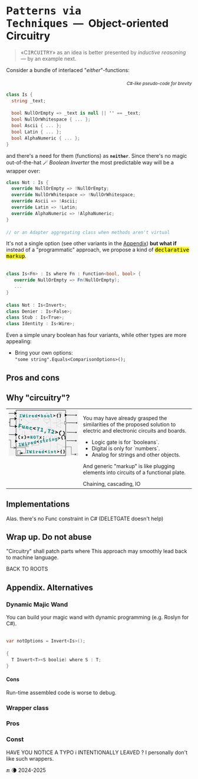 # P<samp>atterns via Techniques</samp>&nbsp;&nbsp;&mdash;&nbsp;&nbsp;Object-oriented Circuitry

> «C<samp>IRCUITRY</samp>» as an idea is better presented by _inductive reasoning_ &mdash; by an example next.

Consider a bundle of interlaced "_either_"-functions:

<div align="right"><sub><i>C#-like pseudo-code for brevity</i></sub></div>

```csharp
class Is {
  string _text;

  bool NullOrEmpty => _text is null || '' == _text;
  bool NullOrWhitespace { ... };
  bool Ascii { ... };
  bool Latin { ... };
  bool AlphaNumeric { ... };
}

```

and there's a need for them (functions) as **`neither`**. Since there's no magic out-of-the-hat 🪄 _Boolean Inverter_ the most predictable way will be a wrapper over:

```csharp
class Not : Is {
  override NullOrEmpty => !NullOrEmpty;
  override NullOrWhitespace => !NullOrWhitespace;
  override Ascii => !Ascii;
  override Latin => !Latin;
  override AlphaNumeric => !AlphaNumeric;
}

// or an Adapter aggregating class when methods aren't virtual
```

It's not a single option (see other variants in the [Appendix](#alternatives)) **but what if** instead of a "programmatic" approach, we propose a kind of 
<samp><mark>declarative markup</mark></samp>.

```csharp

class Is<Fn> : Is where Fn : Function<bool, bool> {
   override NullOrEmpty => Fn(NullOrEmpty);
   ...
}

class Not : Is<Invert>;
class Denier : Is<False>;
class Stub : Is<True>;
class Identity : Is<Wire>; 

```

Even a simple unary boolean has four variants, while other types are more appealing:

+ Bring your own options:\
`"some string".Equals<ComparisonOptions>();`

## Pros and cons



## <a id="why-circuitry" /> Why "circuitry"?

<table><tr valign="top"><td width="40%"><img alt="&nbsp;electrical circuit collage" src="../../../_rsc/img/illus/Circuitry.jpg" /></td><td>
  <p>You may have already grasped the similarities of the proposed solution to electric and electronic circuits and boards.</p>
  <ul>
  <li>Logic gate is for `booleans`.</li>
  <li>Digital is only for `numbers`.</li>
   <li>Analog for strings and other objects.</li>
  </ul>
  <p>And generic "markup" is like plugging elements into circuits of a functional plate.</p>
  Chaining, cascading, IO
</td></tr>
</table>

## Implementations

Alas. there's no Func constraint in C# (DELETGATE doesn't help)

## Wrap up. Do not abuse

"Circuitry" shall patch parts where  This approach may smoothly lead back to machine language.

BACK TO ROOTS

## Appendix. Alternatives<a id="alternatives" />

### Dynamic Majic Wand

You can build your magic wand with dynamic programming (e.g. Roslyn for C#).

```csharp

var notOptions = Invert<Is>();

{
  T Invert<T><S boolie) where S : T;
}


```

#### Cons

Run-time assembled code is worse to debug.

### Wrapper class

### Pros 

### Const

HAVE YOU NOTICE A TYPO i INTENTIONALLY LEAVED ? I personally don't like such wrappers.

🔚 🌘 2024-2025
